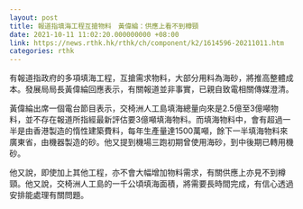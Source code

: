 ```yaml
---
layout: post
title: 報道指填海工程互搶物料　黃偉綸：供應上看不到樽頸
date: 2021-10-11 11:02:20.000000000 +08:00
link: https://news.rthk.hk/rthk/ch/component/k2/1614596-20211011.htm
categories: rthk
---
```


有報道指政府的多項填海工程，互搶需求物料，大部分用料為海砂，將推高整體成本。發展局局長黃偉綸回應表示，有關報道並非事實，已親自致電相關傳媒澄清。

黃偉綸出席一個電台節目表示，交椅洲人工島填海總量向來是2.5億至3億噸物料，並不存在報道所指經最新評估要3億噸填海物料。而填海物料中，會有超過一半是由香港製造的惰性建築費料，每年生產量達1500萬噸，餘下一半填海物料來廣東省，由機器製造的砂。他又提到機場三跑初期曾使用海砂，到中後期已轉用機砂。

他又說，即使加上其他工程，亦不會大幅增加物料需求，有關供應上亦見不到樽頸。他又說，交椅洲人工島的一千公頃填海面積，將需要長時間完成，有信心透過安排能處理有關問題。
